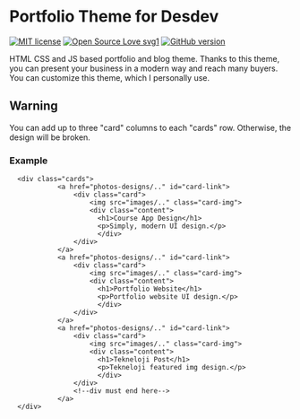 # Portfolio Theme for Desdev 
[![MIT license](https://img.shields.io/badge/License-MIT-blue.svg)](https://lbesson.mit-license.org/)
[![Open Source Love svg1](https://badges.frapsoft.com/os/v1/open-source.svg?v=103)](https://github.com/ellerbrock/open-source-badges/)
[![GitHub version](https://badge.fury.io/gh/Naereen%2FStrapDown.js.svg)](https://github.com/Naereen/StrapDown.js)

HTML CSS and JS based portfolio and blog theme. Thanks to this theme, you can present your business in a modern way and reach many buyers. You can customize this theme, which I personally use.


## Warning
You can add up to three "card" columns to each "cards" row. Otherwise, the design will be broken.

### Example
```
  <div class="cards">
            <a href="photos-designs/.." id="card-link">
                <div class="card">
                    <img src="images/.." class="card-img">
                    <div class="content">
                      <h1>Course App Design</h1>
                      <p>Simply, modern UI design.</p>
                      </div>
                </div>
            </a>
            <a href="photos-designs/.." id="card-link">
                <div class="card">
                    <img src="images/.." class="card-img">
                    <div class="content">
                      <h1>Portfolio Website</h1>
                      <p>Portfolio website UI design.</p>
                      </div>
                </div>
            </a>
            <a href="photos-designs/.." id="card-link">
                <div class="card">
                    <img src="images/.." class="card-img">
                    <div class="content">
                      <h1>Tekneloji Post</h1>
                      <p>Tekneloji featured img design.</p>
                      </div>
                </div>
                <!--div must end here-->
            </a>
  </div>
```
